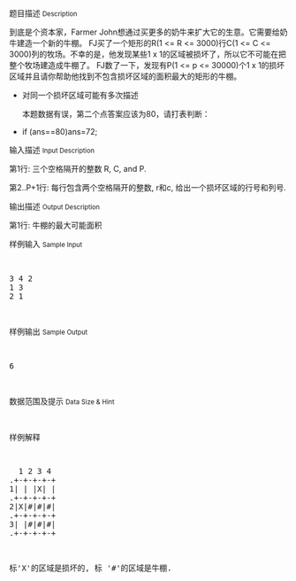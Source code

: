 <div class="panel panel-default">
<div class="area-title">
<span>
题目描述
<small>Description</small>
</span></div>
<div class="panel-body">

<p>到底是个资本家，Farmer John想通过买更多的奶牛来扩大它的生意。它需要给奶牛建造一个新的牛棚。 FJ买了一个矩形的R(1 &lt;= R &lt;= 3000)行C(1 &lt;= C &lt;= 3000)列的牧场。不幸的是，他发现某些1 x 1的区域被损坏了，所以它不可能在把整个牧场建造成牛棚了。 FJ数了一下，发现有P(1 &lt;= p &lt;= 30000)个1 x 1的损坏区域并且请你帮助他找到不包含损坏区域的面积最大的矩形的牛棚。</p><ul><li><p>对同一个损坏区域可能有多次描述</p><p>本题数据有误，第二个点答案应该为80，请打表判断：</p></li><li><p>if (ans==80)ans=72;</p></li></ul>

</div>
</div>

<div class="panel panel-default">
<div class="area-title">
<span>
输入描述
<small>Input Description</small>
</span></div>
<div class="panel-body">
<p>第1行: 三个空格隔开的整数 R, C, and P.</p><p>第2..P+1行: 每行包含两个空格隔开的整数, r和c, 给出一个损坏区域的行号和列号.</p>

</div>
</div>
<div  class="panel panel-default">
<div class="area-title">
<span>
输出描述
<small>Output Description</small>
</span></div>
<div class="panel-body">

<p>第1行: 牛棚的最大可能面积</p>

</div>
</div>


<div class="panel panel-default">
<div class="area-title">
<span>
样例输入
<small>Sample Input</small>
</span></div>
<div class="panel-body">
<p>   </p><pre>3 4 2
1 3
2 1</pre><p> </p>

</div>
</div>

<div class="panel panel-default">
<div class="area-title">
<span>
样例输出
<small>Sample Output</small>
</span></div>
<div class="panel-body">
<p>   </p><pre>6</pre><p> </p>

</div>
</div>

<div class="panel panel-default">
<div class="area-title">
<span>
数据范围及提示
<small>Data Size & Hint</small>
</span></div>
<div class="panel-body">
<p>   </p><pre>样例解释</pre><pre> <br></pre><pre>  1 2 3 4
.+-+-+-+-+
1| | |X| |
.+-+-+-+-+
2|X|#|#|#|
.+-+-+-+-+
3| |#|#|#|
.+-+-+-+-+</pre><pre> <br></pre><pre>标'X'的区域是损坏的, 标 '#'的区域是牛棚.</pre><p> </p>
</div>
</div>